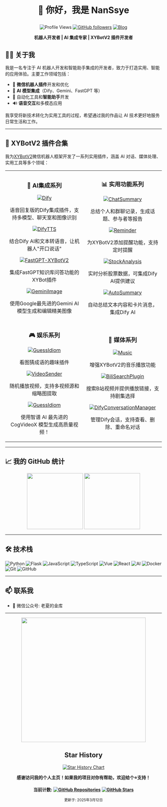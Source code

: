 # <p align="center">👋 你好，我是 NanSsye</p>

<div align="center">
  
![Profile Views](https://komarev.com/ghpvc/?username=NanSsye&color=blue)
[![GitHub followers](https://img.shields.io/github/followers/NanSsye?label=关注&style=social)](https://github.com/NanSsye)
[![Blog](https://img.shields.io/badge/博客-NanSsye的小站-orange?style=flat-square&logo=blogger)](https://nansye.com)

</div>

<p align="center">

</p>

<div align="center">

**机器人开发者 | AI 集成专家 | XYBotV2 插件开发者**

</div>

## 🧑‍💻 关于我

我是一名专注于 AI 机器人开发和智能助手集成的开发者，致力于打造实用、智能的应用体验。主要工作领域包括：

- 🤖 **微信机器人插件**开发和优化
- 🧠 **AI 模型集成**（Dify、Gemini、FastGPT 等）
- 🎯 自动化工具和**智能助手**开发
- 🔊 **语音交互**和多模态应用

我享受将新技术转化为实用工具的过程，希望通过我的作品让 AI 技术更好地服务日常生活和工作。

---

## 🌟 XYBotV2 插件合集

我为[XYBotV2](https://github.com/XYBotV2)微信机器人框架开发了一系列实用插件，涵盖 AI 对话、媒体处理、实用工具等多个领域：

<table>
<tr>
<td align="center" width="50%">
  
### 🧠 AI集成系列

<a href="https://github.com/NanSsye/Dify">
  <img src="https://img.shields.io/github/stars/NanSsye/Dify?style=flat-square&label=Dify&color=blue&logo=github" alt="Dify" />
</a>
<p>语音回复版的Dify集成插件，支持多模型、聊天室和图像识别</p>

<a href="https://github.com/NanSsye/DifyTTS">
  <img src="https://img.shields.io/github/stars/NanSsye/DifyTTS?style=flat-square&label=DifyTTS&color=green&logo=github" alt="DifyTTS" />
</a>
<p>结合Dify AI和文本转语音，让机器人"开口说话"</p>

<a href="https://github.com/NanSsye/FastGPT-XYBotV2">
  <img src="https://img.shields.io/github/stars/NanSsye/FastGPT-XYBotV2?style=flat-square&label=FastGPT集成&color=orange&logo=github" alt="FastGPT-XYBotV2" />
</a>
<p>集成FastGPT知识库问答功能的XYBot插件</p>

<a href="https://github.com/NanSsye/GeminiImage">
  <img src="https://img.shields.io/github/stars/NanSsye/GeminiImage?style=flat-square&label=GeminiImage&color=purple&logo=github" alt="GeminiImage" />
</a>
<p>使用Google最先进的Gemini AI模型生成和编辑精美图像</p>

</td>
<td align="center" width="50%">

### 📊 实用功能系列

<a href="https://github.com/NanSsye/ChatSummary">
  <img src="https://img.shields.io/github/stars/NanSsye/ChatSummary?style=flat-square&label=ChatSummary&color=blue&logo=github" alt="ChatSummary" />
</a>
<p>总结个人和群聊记录，生成话题、参与者等报告 </p>

<a href="https://github.com/NanSsye/Reminder">
  <img src="https://img.shields.io/github/stars/NanSsye/Reminder?style=flat-square&label=Reminder&color=green&logo=github" alt="Reminder" />
</a>
<p>为XYBotV2添加提醒功能，支持定时提醒 </p>

<a href="https://github.com/NanSsye/StockAnalysis">
  <img src="https://img.shields.io/github/stars/NanSsye/StockAnalysis?style=flat-square&label=StockAnalysis&color=red&logo=github" alt="StockAnalysis" />
</a>
<p>实时分析股票数据，可集成Dify AI提供建议</p>

<a href="https://github.com/NanSsye/AutoSummary">
  <img src="https://img.shields.io/github/stars/NanSsye/AutoSummary?style=flat-square&label=AutoSummary&color=yellow&logo=github" alt="AutoSummary" />
</a>
<p>自动总结文本内容和卡片消息，集成Dify AI</p>

</td>
</tr>
<tr>
<td align="center">

### 🎮 娱乐系列

<a href="https://github.com/NanSsye/GuessIdiom">
  <img src="https://img.shields.io/github/stars/NanSsye/GuessIdiom?style=flat-square&label=GuessIdiom&color=blue&logo=github" alt="GuessIdiom" />
</a>
<p>看图猜成语的趣味插件 </p>

<a href="https://github.com/NanSsye/VideoSender">
  <img src="https://img.shields.io/github/stars/NanSsye/VideoSender?style=flat-square&label=VideoSender&color=purple&logo=github" alt="VideoSender" />
</a>
<p>随机播放视频，支持多视频源和缩略图提取 </p>

<a href="https://github.com/NanSsye/CogVideoX">
  <img src="https://img.shields.io/github/stars/NanSsye/CogVideoX?style=flat-square&label=CogVideoX&color=blue&logo=github" alt="GuessIdiom" />
</a>
<p>使用智谱 AI 最先进的 CogVideoX 模型生成高质量视频！ </p>

</td>
<td align="center">

### 🎵 媒体系列

<a href="https://github.com/NanSsye/Music">
  <img src="https://img.shields.io/github/stars/NanSsye/Music?style=flat-square&label=Music&color=green&logo=github" alt="Music" />
</a>
<p>增强XYBotV2的音乐播放功能 </p>

<a href="https://github.com/NanSsye/BiliSearchPlugin">
  <img src="https://img.shields.io/github/stars/NanSsye/BiliSearchPlugin?style=flat-square&label=BiliSearchPlugin&color=pink&logo=github" alt="BiliSearchPlugin" />
</a>
<p>搜索B站视频并提供播放链接，支持剧集选择 </p>

<a href="https://github.com/NanSsye/DifyConversationManager">
  <img src="https://img.shields.io/github/stars/NanSsye/DifyConversationManager?style=flat-square&label=DifyConversationManager&color=teal&logo=github" alt="DifyConversationManager" />
</a>
<p>管理Dify会话，支持查看、删除、重命名对话</p>

</td>
</tr>
</table>

---

## 📈 我的 GitHub 统计

<div align="center">
  <img src="https://github-readme-stats.vercel.app/api?username=NanSsye&show_icons=true&theme=radical&include_all_commits=true&count_private=true" height="180em"/>
  <img src="https://github-readme-stats.vercel.app/api/top-langs/?username=NanSsye&layout=compact&langs_count=7&theme=radical" height="180em"/>
</div>

---

## 🛠️ 技术栈

![Python](https://img.shields.io/badge/-Python-black?style=flat-square&logo=Python)
![Flask](https://img.shields.io/badge/-Flask-black?style=flat-square&logo=Flask)
![JavaScript](https://img.shields.io/badge/-JavaScript-black?style=flat-square&logo=javascript)
![TypeScript](https://img.shields.io/badge/-TypeScript-black?style=flat-square&logo=typescript)
![Vue](https://img.shields.io/badge/-Vue-black?style=flat-square&logo=vue.js)
![React](https://img.shields.io/badge/-React-black?style=flat-square&logo=react)
![AI](https://img.shields.io/badge/-AI-black?style=flat-square&logo=tensorflow)
![Docker](https://img.shields.io/badge/-Docker-black?style=flat-square&logo=docker)
![Git](https://img.shields.io/badge/-Git-black?style=flat-square&logo=git)
![GitHub](https://img.shields.io/badge/-GitHub-black?style=flat-square&logo=github)

---

## 📫 联系我

- 💬 微信公众号: 老夏的金库

---

<div align="center">
  
<img src="https://github.com/user-attachments/assets/a2627960-69d8-400d-903c-309dbeadf125" width="400">

</div>

<div align="center">
  
## Star History

[![Star History Chart](https://api.star-history.com/svg?repos=NanSsye/Dify,NanSsye/ChatSummary,NanSsye/Music&type=Date)](https://www.star-history.com/#NanSsye/Dify&NanSsye/ChatSummary&NanSsye/Music&Date)

</div>

<div align="center">
  
  **感谢访问我的个人主页！如果我的项目对你有帮助，欢迎给个⭐支持！**
  
  **当前计数: [![GitHub Repositories](https://img.shields.io/badge/仓库-13个-blue?style=flat-square&logo=github)](https://github.com/NanSsye?tab=repositories) [![GitHub Stars](https://img.shields.io/badge/获得⭐-38+-yellow?style=flat-square&logo=github)](https://github.com/NanSsye)**
  
</div>

<div align="center">
  <sub>更新于: 2025年3月12日</sub>
</div>
